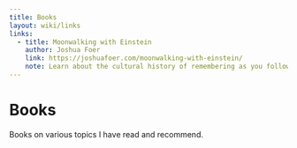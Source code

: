 ```yaml
---
title: Books
layout: wiki/links
links:
  - title: Moonwalking with Einstein
    author: Joshua Foer
    link: https://joshuafoer.com/moonwalking-with-einstein/
    note: Learn about the cultural history of remembering as you follow Joshua Foer's quest to improve his memory under the tutelage of top "mental athletes".
---
```


# Books

Books on various topics I have read and recommend.
